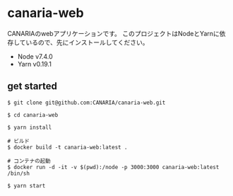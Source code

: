 # canaria-web

CANARIAのwebアプリケーションです。
このプロジェクトはNodeとYarnに依存しているので、先にインストールしてください。

* Node v7.4.0
* Yarn v0.19.1

## get started

```
$ git clone git@github.com:CANARIA/canaria-web.git

$ cd canaria-web

$ yarn install

# ビルド
$ docker build -t canaria-web:latest .

# コンテナの起動
$ docker run -d -it -v $(pwd):/node -p 3000:3000 canaria-web:latest /bin/sh

$ yarn start
```
